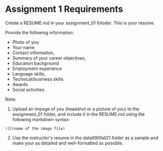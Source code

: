# Assignment 1 Requirements

Create a RESUME.md in your assignment_01 foloder. This is your resume.

Provide  the following information:
- Photo of you
- Your name
- Contact information, 
- Summary of your career objectives,
- Education background
- Employment experience
- Language skills,
- Technical/business skills
- Awards
- Social activities

Note:
1. Upload an impage of you (headshot or a picture of you) to the assignment_01 folder, and include it in the RESUME.md using the following markdown syntax:

`![](name of the image file)`

2. Use the instructor's resume in the data690fall21 folder as a sample and make your as detailed and well-formatted as possible.
